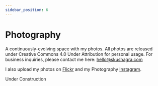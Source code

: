 ```yaml
---
sidebar_position: 6
---
```


# Photography

A continuously-evolving space with my photos. All photos are released under Creative Commons 4.0 Under Attribution for personal usage. For business inquiries, please contact me here: [hello@skushagra.com](mailto:hello@skushagra.com)

I also upload my photos on [Flickr](https://flickr.com/photos/suobset) and my Photography [Instagram](https://instagram.com/cosgent).

Under Construction
